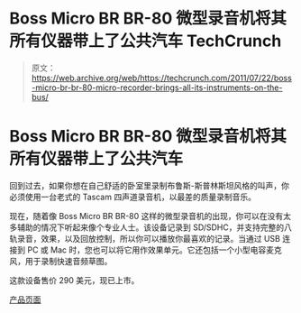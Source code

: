 # Boss Micro BR BR-80 微型录音机将其所有仪器带上了公共汽车 TechCrunch

> 原文：<https://web.archive.org/web/https://techcrunch.com/2011/07/22/boss-micro-br-br-80-micro-recorder-brings-all-its-instruments-on-the-bus/>

# Boss Micro BR BR-80 微型录音机将其所有仪器带上了公共汽车

回到过去，如果你想在自己舒适的卧室里录制布鲁斯-斯普林斯坦风格的叫声，你必须使用一台老式的 Tascam 四声道录音机，以最差的质量录制音乐。

现在，随着像 Boss Micro BR BR-80 这样的微型录音机的出现，你可以在没有太多辅助的情况下听起来像个专业人士。该设备记录到 SD/SDHC，并支持完整的八轨录音，效果，以及回放控制，所以你可以播放你最喜欢的记录。当通过 USB 连接到 PC 或 Mac 时，您也可以将它用作效果单元。它还包括一个小型电容麦克风，用于录制快速音频草图。

这款设备售价 290 美元，现已上市。

[产品页面](https://web.archive.org/web/20230204191948/http://www.bossus.com/gear/productdetails.php?ProductId=1167)